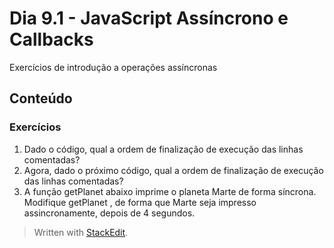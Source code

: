 # Dia 9.1 - JavaScript Assíncrono e Callbacks

Exercícios de introdução a operações assíncronas

## Conteúdo

### Exercícios
1. Dado o código, qual a ordem de finalização de execução das linhas comentadas?
2. Agora, dado o próximo código, qual a ordem de finalização de execução das linhas comentadas?
3. A função getPlanet abaixo imprime o planeta Marte de forma síncrona. Modifique getPlanet , de forma que Marte seja impresso assincronamente, depois de 4 segundos.


>Written with [StackEdit](https://stackedit.io/).